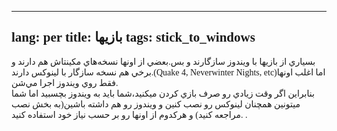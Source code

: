 <head>
  <meta content="text/html;charset=UTF-8" http-equiv="Content-Type">
  <title></title>
</head>
  

<body>
<div style="font-family: Tahoma;" id="corps">

---
lang: per
title: بازيها
tags: stick_to_windows
---
بسياري از بازيها با ويندوز سازگارند و بس.بعضي از اونها نسخه&zwnj;هاي
مكينتاش هم دارند و برخي هم نسخه سازگار با لينوكس دارند.(Quake 4,
Neverwinter Nights, etc)اما اغلب اونها فقط روي ويندوز اجرا مي&zwnj;شن.<br />
بنابراين اگر وقت زيادي رو صرف بازي كردن ميكنيد،شما بايد به ويندوز
بچسبيد اما شما ميتونين همچنان لينوكس رو نصب كنين و ويندوز رو هم داشته
باشين(به بخش نصب مراجعه كنيد) و هركدوم از اونها رو بر حسب نياز خود
استفاده كنيد.
.



